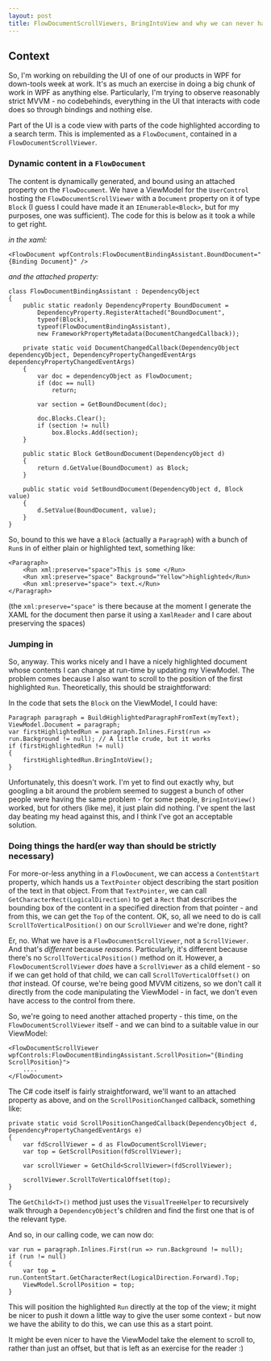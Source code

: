 ```yaml
---
layout: post
title: FlowDocumentScrollViewers, BringIntoView and why we can never have nice things
---
```


## Context

So, I'm working on rebuilding the UI of one of our products in WPF for 
down-tools week at work. It's as much an exercise in doing a big chunk of work
in WPF as anything else. Particularly, I'm trying to observe reasonably strict
MVVM - no codebehinds, everything in the UI that interacts with code does so
through bindings and nothing else.

Part of the UI is a code view with parts of the code highlighted according to
a search term. This is implemented as a `FlowDocument`, contained in a
`FlowDocumentScrollViewer`.

### Dynamic content in a `FlowDocument`

The content is dynamically generated, and bound using an attached property on
the `FlowDocument`. We have a ViewModel for the `UserControl` hosting the
`FlowDocumentScrollViewer` with a `Document` property on it of type `Block` (I
guess I could have made it an `IEnumerable<Block>`, but for my purposes, one
was sufficient). The code for this is below as it took a while to get right.

*in the xaml:*

    <FlowDocument wpfControls:FlowDocumentBindingAssistant.BoundDocument="{Binding Document}" />

*and the attached property:*

    class FlowDocumentBindingAssistant : DependencyObject
    {
        public static readonly DependencyProperty BoundDocument =
            DependencyProperty.RegisterAttached("BoundDocument",
            typeof(Block),
            typeof(FlowDocumentBindingAssistant),
            new FrameworkPropertyMetadata(DocumentChangedCallback));

        private static void DocumentChangedCallback(DependencyObject dependencyObject, DependencyPropertyChangedEventArgs dependencyPropertyChangedEventArgs)
        {
            var doc = dependencyObject as FlowDocument;
            if (doc == null)
                return;

            var section = GetBoundDocument(doc);

            doc.Blocks.Clear();
            if (section != null)
                box.Blocks.Add(section);
        }

        public static Block GetBoundDocument(DependencyObject d)
        {
            return d.GetValue(BoundDocument) as Block;
        }

        public static void SetBoundDocument(DependencyObject d, Block value)
        {
            d.SetValue(BoundDocument, value);
        }
    }

So, bound to this we have a `Block` (actually a `Paragraph`) with a bunch of
`Run`s in of either plain or highlighted text, something like:

    <Paragraph>
        <Run xml:preserve="space">This is some </Run>
        <Run xml:preserve="space" Background="Yellow">highlighted</Run>
        <Run xml:preserve="space"> text.</Run>
    </Paragraph>

(the `xml:preserve="space"` is there because at the moment I generate the
XAML for the document then parse it using a `XamlReader` and I care about
preserving the spaces)

### Jumping in

So, anyway. This works nicely and I have a nicely highlighted document whose
contents I can change at run-time by updating my ViewModel. The problem comes
because I also want to scroll to the position of the first highlighted `Run`.
Theoretically, this should be straightforward:

In the code that sets the `Block` on the ViewModel, I could have:

    Paragraph paragraph = BuildHighlightedParagraphFromText(myText);
    ViewModel.Document = paragraph;
    var firstHighlightedRun = paragraph.Inlines.First(run => run.Background != null); // A little crude, but it works
    if (firstHighlightedRun != null)
    {
        firstHighlightedRun.BringIntoView();
    }

Unfortunately, this doesn't work. I'm yet to find out exactly why, but googling
a bit around the problem seemed to suggest a bunch of other people were having
the same problem - for some people, `BringIntoView()` worked, but for others
(like me), it just plain did nothing. I've spent the last day beating my head
against this, and I think I've got an acceptable solution.

### Doing things the hard(er way than should be strictly necessary)

For more-or-less anything in a `FlowDocument`, we can access a `ContentStart`
property, which hands us a `TextPointer` object describing the start position
of the text in that object. From that `TextPointer`, we can call
`GetCharacterRect(LogicalDirection)` to get a `Rect` that describes the bounding
box of the content in a specified direction from that pointer - and from this,
we can get the `Top` of the content. OK, so, all we need to do is call
`ScrollToVerticalPosition()` on our `ScrollViewer` and we're done, right?

Er, no. What we have is a `FlowDocumentScrollViewer`, not a `ScrollViewer`. And
that's *different* because *reasons*. Particularly, it's different because
there's no `ScrollToVerticalPosition()` method on it. However, a
`FlowDocumentScrollViewer` *does* have a `ScrollViewer` as a child element - so
if we can get hold of that child, we can call `ScrollToVerticalOffset()` on
*that* instead. Of course, we're being good MVVM citizens, so we don't call
it directly from the code manipulating the ViewModel - in fact, we don't even
have access to the control from there.

So, we're going to need another attached property - this time, on the
`FlowDocumentScrollViewer` itself - and we can bind to a suitable value in our
ViewModel:

    <FlowDocumentScrollViewer wpfControls:FlowDocumentBindingAssistant.ScrollPosition="{Binding ScrollPosition}">
        ....
    </FlowDocument>

The C# code itself is fairly straightforward, we'll want to an attached property
as above, and on the `ScrollPositionChanged` callback, something like:

    private static void ScrollPositionChangedCallback(DependencyObject d, DependencyPropertyChangedEventArgs e)
    {
        var fdScrollViewer = d as FlowDocumentScrollViewer;
        var top = GetScrollPosition(fdScrollViewer);

        var scrollViewer = GetChild<ScrollViewer>(fdScrollViewer);

        scrollViewer.ScrollToVerticalOffset(top);
    }

The `GetChild<T>()` method just uses the `VisualTreeHelper` to recursively walk
through a `DependencyObject`'s children and find the first one that is of
the relevant type.

And so, in our calling code, we can now do:

    var run = paragraph.Inlines.First(run => run.Background != null);
    if (run != null)
    {
        var top = run.ContentStart.GetCharacterRect(LogicalDirection.Forward).Top;
        ViewModel.ScrollPosition = top;
    }

This will position the highlighted `Run` directly at the top of the view; it
might be nicer to push it down a little way to give the user some context - but
now we have the ability to do this, we can use this as a start point.

It might be even nicer to have the ViewModel take the element to scroll to,
rather than just an offset, but that is left as an exercise for the reader :)
